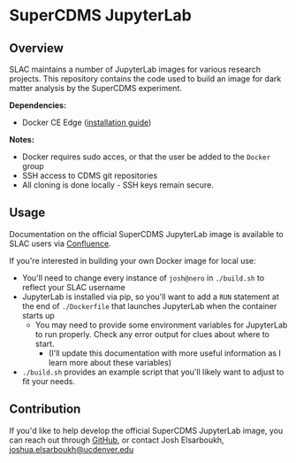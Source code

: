 # SuperCDMS JupyterLab

## Overview

SLAC maintains a number of JupyterLab images for various research projects.
This repository contains the code used to build an image for dark matter analysis by the SuperCDMS experiment.

**Dependencies:** 
- Docker CE Edge ([installation guide](https://docs.docker.com/install/linux/docker-ce/ubuntu/))

**Notes:**  
- Docker requires sudo acces, or that the user be added to the `Docker` group 
- SSH access to CDMS git repositories
- All cloning is done locally - SSH keys remain secure. 

## Usage

Documentation on the official SuperCDMS JupyterLab image is available to SLAC users via [Confluence](https://confluence.slac.stanford.edu/display/CDMS/How+to+get+started+with+analysis).

If you're interested in building your own Docker image for local use: 

- You'll need to change every instance of `josh@nero` in `./build.sh` to reflect your SLAC username
- JupyterLab is installed via pip, so you'll want to add a `RUN` statement at the end of `./Dockerfile` that launches JupyterLab when the container starts up
	- You may need to provide some environment variables for JupyterLab to run properly. Check any error output for clues about where to start. 
		- (I'll update this documentation with more useful information as I learn more about these variables)
- `./build.sh` provides an example script that you'll likely want to adjust to fit your needs.

## Contribution 

If you'd like to help develop the official SuperCDMS JupyterLab image, you can reach out through [GitHub](https://github.com/glass-ships/cdms-jupyterlab), or contact Josh Elsarboukh, joshua.elsarboukh@ucdenver.edu
